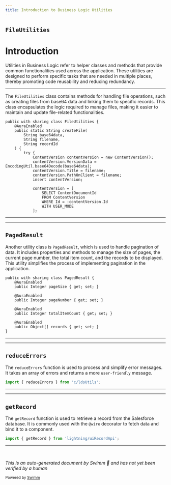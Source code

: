 ```yaml
---
title: Introduction to Business Logic Utilities
---
```

## <SwmToken path="force-app/main/default/classes/FileUtilities.cls" pos="1:8:8" line-data="public with sharing class FileUtilities {">`FileUtilities`</SwmToken>

# Introduction

Utilities in Business Logic refer to helper classes and methods that provide common functionalities used across the application. These utilities are designed to perform specific tasks that are needed in multiple places, thereby promoting code reusability and reducing redundancy.

<SwmSnippet path="/force-app/main/default/classes/FileUtilities.cls" line="1">

---

The <SwmToken path="force-app/main/default/classes/FileUtilities.cls" pos="1:8:8" line-data="public with sharing class FileUtilities {">`FileUtilities`</SwmToken> class contains methods for handling file operations, such as creating files from base64 data and linking them to specific records. This class encapsulates the logic required to manage files, making it easier to maintain and update file-related functionalities.

```apex
public with sharing class FileUtilities {
    @AuraEnabled
    public static String createFile(
        String base64data,
        String filename,
        String recordId
    ) {
        try {
            ContentVersion contentVersion = new ContentVersion();
            contentVersion.VersionData = EncodingUtil.base64Decode(base64data);
            contentVersion.Title = filename;
            contentVersion.PathOnClient = filename;
            insert contentVersion;

            contentVersion = [
                SELECT ContentDocumentId
                FROM ContentVersion
                WHERE Id = :contentVersion.Id
                WITH USER_MODE
            ];

```

---

</SwmSnippet>

<SwmSnippet path="/force-app/main/default/classes/PagedResult.cls" line="1">

---

## <SwmToken path="force-app/main/default/classes/PagedResult.cls" pos="1:8:8" line-data="public with sharing class PagedResult {">`PagedResult`</SwmToken>

Another utility class is <SwmToken path="force-app/main/default/classes/PagedResult.cls" pos="1:8:8" line-data="public with sharing class PagedResult {">`PagedResult`</SwmToken>, which is used to handle pagination of data. It includes properties and methods to manage the size of pages, the current page number, the total item count, and the records to be displayed. This utility simplifies the process of implementing pagination in the application.

```apex
public with sharing class PagedResult {
    @AuraEnabled
    public Integer pageSize { get; set; }

    @AuraEnabled
    public Integer pageNumber { get; set; }

    @AuraEnabled
    public Integer totalItemCount { get; set; }

    @AuraEnabled
    public Object[] records { get; set; }
}
```

---

</SwmSnippet>

<SwmSnippet path="/force-app/main/default/lwc/errorPanel/errorPanel.js" line="2">

---

## <SwmToken path="force-app/main/default/lwc/errorPanel/errorPanel.js" pos="2:4:4" line-data="import { reduceErrors } from &#39;c/ldsUtils&#39;;">`reduceErrors`</SwmToken>

The <SwmToken path="force-app/main/default/lwc/errorPanel/errorPanel.js" pos="2:4:4" line-data="import { reduceErrors } from &#39;c/ldsUtils&#39;;">`reduceErrors`</SwmToken> function is used to process and simplify error messages. It takes an array of errors and returns a more <SwmToken path="force-app/main/default/lwc/errorPanel/errorPanel.js" pos="9:7:9" line-data="    /** Generic / user-friendly message */">`user-friendly`</SwmToken> message.

```javascript
import { reduceErrors } from 'c/ldsUtils';
```

---

</SwmSnippet>

<SwmSnippet path="/force-app/main/default/lwc/propertyMap/propertyMap.js" line="2">

---

## <SwmToken path="force-app/main/default/lwc/propertyMap/propertyMap.js" pos="2:4:4" line-data="import { getRecord } from &#39;lightning/uiRecordApi&#39;;">`getRecord`</SwmToken>

The <SwmToken path="force-app/main/default/lwc/propertyMap/propertyMap.js" pos="2:4:4" line-data="import { getRecord } from &#39;lightning/uiRecordApi&#39;;">`getRecord`</SwmToken> function is used to retrieve a record from the Salesforce database. It is commonly used with the <SwmToken path="force-app/main/default/lwc/propertyMap/propertyMap.js" pos="26:1:2" line-data="    @wire(MessageContext)">`@wire`</SwmToken> decorator to fetch data and bind it to a component.

```javascript
import { getRecord } from 'lightning/uiRecordApi';
```

---

</SwmSnippet>

&nbsp;

*This is an auto-generated document by Swimm 🌊 and has not yet been verified by a human*

<SwmMeta version="3.0.0" repo-id="Z2l0aHViJTNBJTNBZHJlYW1ob3VzZS1sd2MlM0ElM0FTd2ltbS1EZW1v" repo-name="dreamhouse-lwc"><sup>Powered by [Swimm](/)</sup></SwmMeta>

